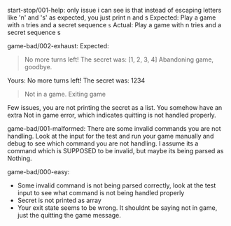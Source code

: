 start-stop/001-help: only issue i can see is that instead of escaping letters like 'n' and 's' as expected, you just print n and s
Expected: Play a game with `n` tries and a secret sequence `s`
Actual: Play a game with n tries and a secret sequence s


game-bad/002-exhaust:
Expected:
> No more turns left!
The secret was:
[1, 2, 3, 4]
> Abandoning game, goodbye.

Yours:
No more turns left!
The secret was:
1234
> Not in a game.
> Exiting game

Few issues, you are not printing the secret as a list. You somehow have an extra Not in game error, which indicates quitting is not handled properly.


game-bad/001-malformed:
There are some invalid commands you are not handling. Look at the input for the test and run your game manually and debug to see which command you are not handling. I assume its a command which is SUPPOSED to be invalid, but maybe its being parsed as Nothing.

game-bad/000-easy:
- Some invalid command is not being parsed correctly, look at the test input to see what command is not being handled properly
- Secret is not printed as array
- Your exit state seems to be wrong. It shouldnt be saying not in game, just the quitting the game message.
